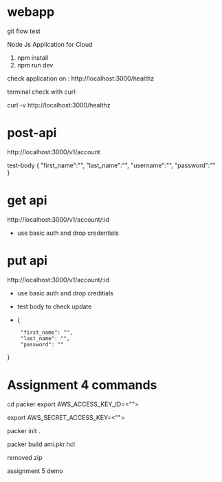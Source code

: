 # webapp
git flow test

Node Js Application for Cloud 


1) npm install
2) npm run dev

check application on : http://localhost:3000/healthz

terminal check with curl:

curl -v http://localhost:3000/healthz

# post-api

http://localhost:3000/v1/account

test-body
 {
    "first_name":"",
    "last_name":"",
    "username":"",
    "password":""  
 }



 # get api 
 http://localhost:3000/v1/account/:id 
- use basic auth and drop credentials 


# put api
http://localhost:3000/v1/account/:id

- use basic auth and drop creditials 
- test body to check update 
-  { 
        
        "first_name": "",
        "last_name": "",
        "password": ""
        
}
# Assignment 4 commands

cd packer 
export AWS_ACCESS_KEY_ID=<"">

export AWS_SECRET_ACCESS_KEY=<"">

packer init .

packer build ami.pkr.hcl    

removed zip

assignment 5 demo 